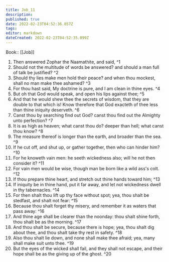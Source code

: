 ```yaml
---
title: Job_11
description: 
published: true
date: 2022-02-23T04:52:36.857Z
tags: 
editor: markdown
dateCreated: 2022-02-23T04:52:35.099Z
---
```


 Book:: [[Job]]
 1. Then answered Zophar the Naamathite, and said, ^1
 2. Should not the multitude of words be answered? and should a man full of talk be justified? ^2
 3. Should thy lies make men hold their peace? and when thou mockest, shall no man make thee ashamed? ^3
 4. For thou hast said, My doctrine is pure, and I am clean in thine eyes. ^4
 5. But oh that God would speak, and open his lips against thee; ^5
 6. And that he would shew thee the secrets of wisdom, that they are double to that which is! Know therefore that God exacteth of thee less than thine iniquity deserveth. ^6
 7. Canst thou by searching find out God? canst thou find out the Almighty unto perfection? ^7
 8. It is as high as heaven; what canst thou do? deeper than hell; what canst thou know? ^8
 9. The measure thereof is longer than the earth, and broader than the sea. ^9
 10. If he cut off, and shut up, or gather together, then who can hinder him? ^10
 11. For he knoweth vain men: he seeth wickedness also; will he not then consider it? ^11
 12. For vain men would be wise, though man be born like a wild ass's colt. ^12
 13. If thou prepare thine heart, and stretch out thine hands toward him; ^13
 14. If iniquity be in thine hand, put it far away, and let not wickedness dwell in thy tabernacles. ^14
 15. For then shalt thou lift up thy face without spot; yea, thou shalt be stedfast, and shalt not fear: ^15
 16. Because thou shalt forget thy misery, and remember it as waters that pass away: ^16
 17. And thine age shall be clearer than the noonday: thou shalt shine forth, thou shalt be as the morning. ^17
 18. And thou shalt be secure, because there is hope; yea, thou shalt dig about thee, and thou shalt take thy rest in safety. ^18
 19. Also thou shalt lie down, and none shall make thee afraid; yea, many shall make suit unto thee. ^19
 20. But the eyes of the wicked shall fail, and they shall not escape, and their hope shall be as the giving up of the ghost. ^20
